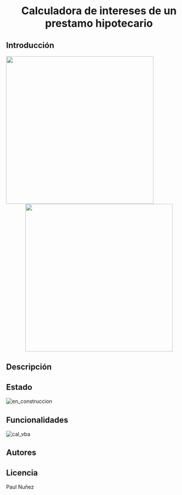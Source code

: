 # <h1 align="center"> Calculadora de intereses de un prestamo hipotecario </h1>

## Introducción

<img align="left" width="400" height="400" src="https://github.com/Paul243654/Calculadora_hipotecaria_VBA/assets/112754073/84432f7f-c0fc-4ae0-a231-de8ac25e8ccc"> 
<p align="center">
  <img width="400" height="400" src="https://github.com/Paul243654/Calculadora_hipotecaria_VBA/assets/112754073/b23b5337-0f70-4472-920d-e022ed8e9904">   
</p>

## Descripción

## Estado

![en_construccion](https://github.com/Paul243654/Calculadora_hipotecaria_VBA/assets/112754073/2fc442e7-3705-49ca-85f6-57c894ceda19)

## Funcionalidades

![cal_vba](https://github.com/Paul243654/Calculadora_hipotecaria_VBA/assets/112754073/fe983d9f-6db3-4f4d-937d-2c1e497e1290)


## Autores

## Licencia

Paul Nuñez
